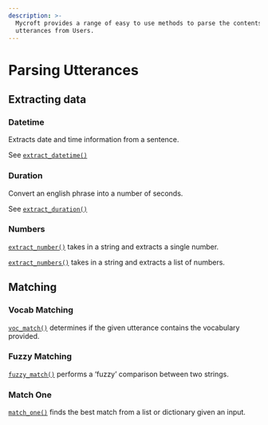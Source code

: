```yaml
---
description: >-
  Mycroft provides a range of easy to use methods to parse the contents of
  utterances from Users.
---
```


# Parsing Utterances

## Extracting data

### Datetime

Extracts date and time information from a sentence.

See [`extract_datetime()`](https://mycroft-core.readthedocs.io/en/latest/source/mycroft.util.parse.html#mycroft.util.parse.extract_datetime)

### Duration

Convert an english phrase into a number of seconds.

See [`extract_duration()`](https://mycroft-core.readthedocs.io/en/latest/source/mycroft.util.parse.html#mycroft.util.parse.extract_duration)

### Numbers

[`extract_number()`](https://mycroft-core.readthedocs.io/en/latest/source/mycroft.util.parse.html#mycroft.util.parse.extract_number) takes in a string and extracts a single number.

[`extract_numbers()`](https://mycroft-core.readthedocs.io/en/latest/source/mycroft.util.parse.html#mycroft.util.parse.extract_numbers) takes in a string and extracts a list of numbers.

## Matching

### Vocab Matching

[`voc_match()`](https://mycroft-core.readthedocs.io/en/latest/source/mycroft.html#mycroft.MycroftSkill.voc_match) determines if the given utterance contains the vocabulary provided.

### Fuzzy Matching

[`fuzzy_match()`](https://mycroft-core.readthedocs.io/en/latest/source/mycroft.util.parse.html#mycroft.util.parse.fuzzy_match) performs a ‘fuzzy’ comparison between two strings.

### Match One

[`match_one()`](https://mycroft-core.readthedocs.io/en/latest/source/mycroft.util.parse.html#mycroft.util.parse.match_one) finds the best match from a list or dictionary given an input.

